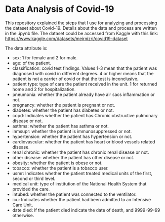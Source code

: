 # Data Analysis of Covid-19
This repository explained the steps that I use for analyzing and processing the dataset about Covid-19. Details about the data and process are written in the .ipynb file. The dataset could be accessed from Kaggle with this link:
https://www.kaggle.com/datasets/meirnizri/covid19-dataset

The data attribute is:
* sex: 1 for female and 2 for male.
* age: of the patient.
* classification: covid test findings. Values 1-3 mean that the patient was diagnosed with covid in different degrees. 4 or higher means that the patient is not a carrier of covid or that the test is inconclusive.
* patient type: type of care the patient received in the unit. 1 for returned home and 2 for hospitalization.
* pneumonia: whether the patient already have air sacs inflammation or not.
* pregnancy: whether the patient is pregnant or not.
* diabetes: whether the patient has diabetes or not.
* copd: Indicates whether the patient has Chronic obstructive pulmonary disease or not.
* asthma: whether the patient has asthma or not.
* inmsupr: whether the patient is immunosuppressed or not.
* hypertension: whether the patient has hypertension or not.
* cardiovascular: whether the patient has heart or blood vessels related disease.
* renal chronic: whether the patient has chronic renal disease or not.
* other disease: whether the patient has other disease or not.
* obesity: whether the patient is obese or not.
* tobacco: whether the patient is a tobacco user.
* usmr: Indicates whether the patient treated medical units of the first, second or third level.
* medical unit: type of institution of the National Health System that provided the care.
* intubed: whether the patient was connected to the ventilator.
* icu: Indicates whether the patient had been admitted to an Intensive Care Unit.
* date died: If the patient died indicate the date of death, and 9999-99-99 otherwise.
